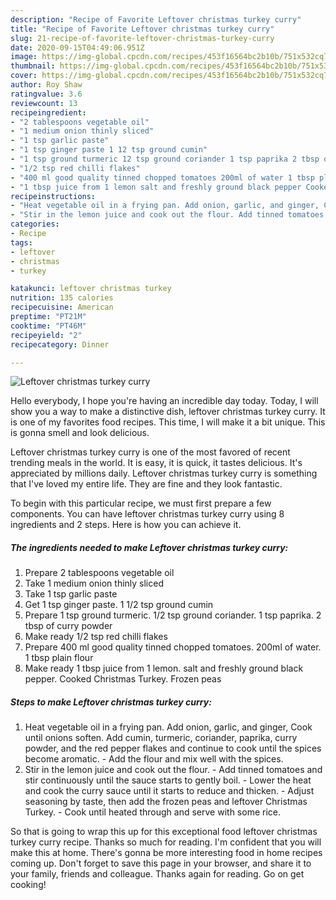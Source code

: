 ```yaml
---
description: "Recipe of Favorite Leftover christmas turkey curry"
title: "Recipe of Favorite Leftover christmas turkey curry"
slug: 21-recipe-of-favorite-leftover-christmas-turkey-curry
date: 2020-09-15T04:49:06.951Z
image: https://img-global.cpcdn.com/recipes/453f16564bc2b10b/751x532cq70/leftover-christmas-turkey-curry-recipe-main-photo.jpg
thumbnail: https://img-global.cpcdn.com/recipes/453f16564bc2b10b/751x532cq70/leftover-christmas-turkey-curry-recipe-main-photo.jpg
cover: https://img-global.cpcdn.com/recipes/453f16564bc2b10b/751x532cq70/leftover-christmas-turkey-curry-recipe-main-photo.jpg
author: Roy Shaw
ratingvalue: 3.6
reviewcount: 13
recipeingredient:
- "2 tablespoons vegetable oil"
- "1 medium onion thinly sliced"
- "1 tsp garlic paste"
- "1 tsp ginger paste 1 12 tsp ground cumin"
- "1 tsp ground turmeric 12 tsp ground coriander 1 tsp paprika 2 tbsp of curry powder"
- "1/2 tsp red chilli flakes"
- "400 ml good quality tinned chopped tomatoes 200ml of water 1 tbsp plain flour"
- "1 tbsp juice from 1 lemon salt and freshly ground black pepper Cooked Christmas Turkey Frozen peas"
recipeinstructions:
- "Heat vegetable oil in a frying pan. Add onion, garlic, and ginger, Cook until onions soften. Add cumin, turmeric, coriander, paprika, curry powder, and the red pepper flakes and continue to cook until the spices become aromatic. Add the flour and mix well with the spices."
- "Stir in the lemon juice and cook out the flour. Add tinned tomatoes and stir continuously until the sauce starts to gently boil. Lower the heat and cook the curry sauce until it starts to reduce and thicken. Adjust seasoning by taste, then add the frozen peas and leftover Christmas Turkey. Cook until heated through and serve with some rice."
categories:
- Recipe
tags:
- leftover
- christmas
- turkey

katakunci: leftover christmas turkey 
nutrition: 135 calories
recipecuisine: American
preptime: "PT21M"
cooktime: "PT46M"
recipeyield: "2"
recipecategory: Dinner

---
```



![Leftover christmas turkey curry](https://img-global.cpcdn.com/recipes/453f16564bc2b10b/751x532cq70/leftover-christmas-turkey-curry-recipe-main-photo.jpg)

Hello everybody, I hope you're having an incredible day today. Today, I will show you a way to make a distinctive dish, leftover christmas turkey curry. It is one of my favorites food recipes. This time, I will make it a bit unique. This is gonna smell and look delicious.

Leftover christmas turkey curry is one of the most favored of recent trending meals in the world. It is easy, it is quick, it tastes delicious. It's appreciated by millions daily. Leftover christmas turkey curry is something that I've loved my entire life. They are fine and they look fantastic.




To begin with this particular recipe, we must first prepare a few components. You can have leftover christmas turkey curry using 8 ingredients and 2 steps. Here is how you can achieve it.

<!--inarticleads1-->

##### The ingredients needed to make Leftover christmas turkey curry:

1. Prepare 2 tablespoons vegetable oil
1. Take 1 medium onion thinly sliced
1. Take 1 tsp garlic paste
1. Get 1 tsp ginger paste. 1 1/2 tsp ground cumin
1. Prepare 1 tsp ground turmeric. 1/2 tsp ground coriander. 1 tsp paprika. 2 tbsp of curry powder
1. Make ready 1/2 tsp red chilli flakes
1. Prepare 400 ml good quality tinned chopped tomatoes. 200ml of water. 1 tbsp plain flour
1. Make ready 1 tbsp juice from 1 lemon. salt and freshly ground black pepper. Cooked Christmas Turkey. Frozen peas




<!--inarticleads2-->

##### Steps to make Leftover christmas turkey curry:

1. Heat vegetable oil in a frying pan. Add onion, garlic, and ginger, Cook until onions soften. Add cumin, turmeric, coriander, paprika, curry powder, and the red pepper flakes and continue to cook until the spices become aromatic. - Add the flour and mix well with the spices.
1. Stir in the lemon juice and cook out the flour. - Add tinned tomatoes and stir continuously until the sauce starts to gently boil. - Lower the heat and cook the curry sauce until it starts to reduce and thicken. - Adjust seasoning by taste, then add the frozen peas and leftover Christmas Turkey. - Cook until heated through and serve with some rice.




So that is going to wrap this up for this exceptional food leftover christmas turkey curry recipe. Thanks so much for reading. I'm confident that you will make this at home. There's gonna be more interesting food in home recipes coming up. Don't forget to save this page in your browser, and share it to your family, friends and colleague. Thanks again for reading. Go on get cooking!

